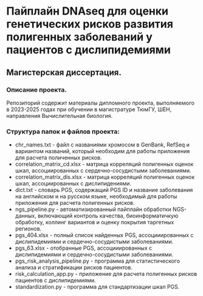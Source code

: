 # Пайплайн DNAseq для оценки генетических рисков развития полигенных заболеваний у пациентов с дислипидемиями

## Магистерская диссертация.

### Описание проекта.

Репозиторий содержит материалы дипломного проекта, выполняемого в 2023-2025 годах при обучении в магистратуре ТюмГУ, ШЕН, направления Вычислительная биология.

### Структура папок и файлов проекта:

* chr_names.txt - файл с названиями хромосом в GenBank, RefSeq и вариантом названий, который необходим для работы приложения для расчета поличенных рисков.
* correlation_matrix_cd.xlsx - матрица корреляций полигенных оценок шкал, ассоциированных с сердечно-сосудистыми заболеваниями.
* correlation_matrix_dis.xlsx - матрица корреляций полигенных оценок шкал, ассоциированных с дислипидениями.
* dict.txt - словарь PGS, содержащий PGS ID и название заболевания на английском и на русском языке, необходимый для работы приложения для расчета полигенных рисков.
* ngs_pipeline.py - автоматизированный пайплайн обработки NGS-данных, включающий контроль качества, биоинформатичкую обработку, коллинг вариантов и оценку покрытия таргетных регионов.
* pgs_404.xlsx - полный список найденных PGS, ассоцииированных с дислипидемиями и сердечно-сосудистыми заболеваниями.
* pgs_63.xlsx - отобранные PGS, ассоцииированных с дислипидемиями и сердечно-сосудистыми заболеваниями.
* pgs_risk_analysis_pipeline.py - программа для статистического анализа и стратификации рисков пациентов.
* risk_calculation_app.py - приложение для расчета полигенных рисков пациентов с дислипидемиями.
* standardization.py - программа для стандартизации шкал PGS.
